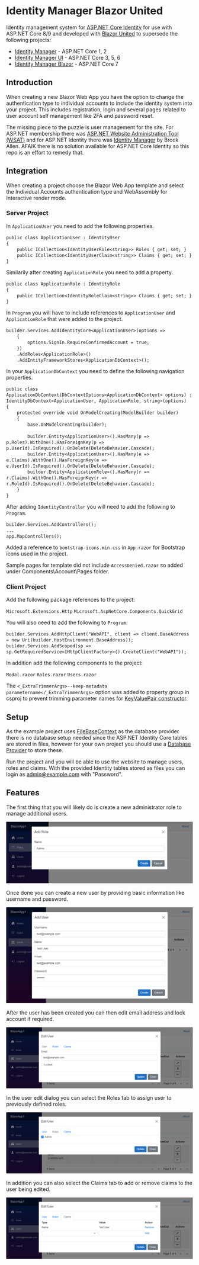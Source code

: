 # Identity Manager Blazor United
Identity management system for [ASP.NET Core Identity](https://github.com/aspnet/AspNetCore/tree/master/src/Identity) for use with ASP.NET Core 8/9 and developed with [Blazor United](https://learn.microsoft.com/en-us/aspnet/core/blazor/?view=aspnetcore-8.0#build-a-full-stack-web-app-with-blazor) to supersede the following projects:

* [Identity Manager](https://github.com/mguinness/IdentityManager) - ASP.NET Core 1, 2
* [Identity Manager UI](https://github.com/mguinness/IdentityManagerUI) - ASP.NET Core 3, 5, 6
* [Identity Manager Blazor](https://github.com/mguinness/IdentityManagerBlazor) - ASP.NET Core 7

## Introduction
When creating a new Blazor Web App you have the option to change the authentication type to individual accounts to include the identity system into your project. This includes registration, login and several pages related to user account self management like 2FA and password reset.

The missing piece to the puzzle is user management for the site. For ASP.NET membership there was [ASP.NET Website Administration Tool (WSAT)](https://docs.microsoft.com/en-us/aspnet/web-forms/overview/older-versions-getting-started/deploying-web-site-projects/users-and-roles-on-the-production-website-cs) and for ASP.NET Identity there was [Identity Manager](http://brockallen.com/2014/04/09/introducing-thinktecture-identitymanager/) by Brock Allen.  AFAIK there is no solution available for ASP.NET Core Identity so this repo is an effort to remedy that.

## Integration

When creating a project choose the Blazor Web App template and select the Individual Accounts authentication type and WebAssembly for Interactive render mode.

### Server Project

In `ApplicationUser` you need to add the following properties.

```CSharp
public class ApplicationUser : IdentityUser
{
    public ICollection<IdentityUserRole<string>> Roles { get; set; }
    public ICollection<IdentityUserClaim<string>> Claims { get; set; }
}
```

Similarily after creating `ApplicationRole` you need to add a property.

```CSharp
public class ApplicationRole : IdentityRole
{
    public ICollection<IdentityRoleClaim<string>> Claims { get; set; }
}
```

In `Program` you will have to include references to `ApplicationUser` and `ApplicationRole` that were added to the project.

```CSharp
builder.Services.AddIdentityCore<ApplicationUser>(options =>
    {
        options.SignIn.RequireConfirmedAccount = true;
    })
    .AddRoles<ApplicationRole>()
    .AddEntityFrameworkStores<ApplicationDbContext>();
```

In your `ApplicationDbContext` you need to define the following navigation properties.

```CSharp
public class ApplicationDbContext(DbContextOptions<ApplicationDbContext> options) : IdentityDbContext<ApplicationUser, ApplicationRole, string>(options)
{
    protected override void OnModelCreating(ModelBuilder builder)
    {
        base.OnModelCreating(builder);

        builder.Entity<ApplicationUser>().HasMany(p => p.Roles).WithOne().HasForeignKey(p => p.UserId).IsRequired().OnDelete(DeleteBehavior.Cascade);
        builder.Entity<ApplicationUser>().HasMany(e => e.Claims).WithOne().HasForeignKey(e => e.UserId).IsRequired().OnDelete(DeleteBehavior.Cascade);
        builder.Entity<ApplicationRole>().HasMany(r => r.Claims).WithOne().HasForeignKey(r => r.RoleId).IsRequired().OnDelete(DeleteBehavior.Cascade);
    }
}
```

After adding `IdentityController` you will need to add the following to `Program`.

```CSharp
builder.Services.AddControllers();
...
app.MapControllers();
```

Added a reference to `bootstrap-icons.min.css` in `App.razor` for Bootstrap icons used in the project.

Sample pages for template did not include `AccessDenied.razor` so added under Components\Account\Pages folder.

### Client Project

Add the following package references to the project:

`Microsoft.Extensions.Http`
`Microsoft.AspNetCore.Components.QuickGrid`

You will also need to add the following to `Program`:

```CSharp
builder.Services.AddHttpClient("WebAPI", client => client.BaseAddress = new Uri(builder.HostEnvironment.BaseAddress));
builder.Services.AddScoped(sp => sp.GetRequiredService<IHttpClientFactory>().CreateClient("WebAPI"));
```

In addition add the following components to the project:

`Modal.razor`
`Roles.razor`
`Users.razor`

The `<_ExtraTrimmerArgs>--keep-metadata parametername</_ExtraTrimmerArgs>` option was added to property group in csproj to prevent trimming parameter names for [KeyValuePair constructor](https://learn.microsoft.com/en-us/dotnet/api/system.collections.generic.keyvaluepair-2.-ctor).

## Setup
As the example project uses [FileBaseContext](https://github.com/dualbios/FileBaseContext) as the database provider there is no database setup needed since the ASP.NET Identity Core tables are stored in files, however for your own project you should use a [Database Provider](https://docs.microsoft.com/en-us/ef/core/providers/) to store these.

Run the project and you will be able to use the website to manage users, roles and claims.  With the provided Identity tables stored as files you can login as admin@example.com with "Password".

## Features
The first thing that you will likely do is create a new administrator role to manage additional users.

![Screenshot](Images/AddRole.png)

Once done you can create a new user by providing basic information like username and password.

![Screenshot](Images/AddUser.png)

After the user has been created you can then edit email address and lock account if required. 

![Screenshot](Images/EditUser.png)

In the user edit dialog you can select the Roles tab to assign user to previously defined roles.

![Screenshot](Images/EditRoles.png)

In addition you can also select the Claims tab to add or remove claims to the user being edited.

![Screenshot](Images/EditClaims.png)